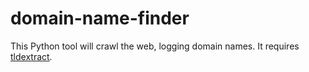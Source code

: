 # domain-name-finder
This Python tool will crawl the web, logging domain names. It requires [tldextract](https://github.com/john-kurkowski/tldextract).
